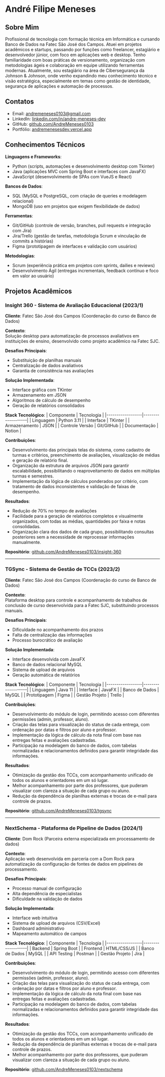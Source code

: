 # André Filipe Meneses

## Sobre Mim
Profissional de tecnologia com formação técnica em Informática e cursando Banco de Dados na Fatec São José dos Campos. Atuei em projetos acadêmicos e startups, passando por funções como freelancer, estagiário e desenvolvedor júnior, com foco em aplicações web e desktop. Tenho familiaridade com boas práticas de versionamento, organização com metodologias ágeis e colaboração em equipe utilizando ferramentas modernas. Atualmente, sou estagiário na área de Cibersegurança da Johnson & Johnson, onde venho expandindo meu conhecimento técnico e visão estratégica, especialmente em temas como gestão de identidade, segurança de aplicações e automação de processos.

## Contatos
- Email: andremeneses0103@gmail.com  
- LinkedIn: [linkedin.com/in/andre-meneses-dev](https://www.linkedin.com/in/andre-meneses-dev)  
- GitHub: [github.com/AndreMeneses0103](https://github.com/AndreMeneses0103)  
- Portfólio: [andremenesesdev.vercel.app](https://andremenesesdev.vercel.app/)  

## Conhecimentos Técnicos
**Linguagens e Frameworks**:
- Python (scripts, automações e desenvolvimento desktop com Tkinter)
- Java (aplicações MVC com Spring Boot e interfaces com JavaFX)
- JavaScript (desenvolvimento de SPAs com VueJS e React)

**Bancos de Dados**:
- SQL (MySQL e PostgreSQL, com criação de queries e modelagem relacional)
- MongoDB (uso em projetos que exigem flexibilidade de dados)

**Ferramentas**:
- Git/GitHub (controle de versão, branches, pull requests e integração com Jira)
- Jira/Trello (gestão de tarefas, metodologia Scrum e vinculação de commits a histórias)
- Figma (prototipagem de interfaces e validação com usuários)

**Metodologias**:
- Scrum  (experiência prática em projetos com sprints, dailies e reviews)
- Desenvolvimento Ágil (entregas incrementais, feedback contínuo e foco em valor ao usuário)

## Projetos Acadêmicos

### Insight 360 - Sistema de Avaliação Educacional (2023/1)

**Cliente**: Fatec São José dos Campos (Coordenação do curso de Banco de Dados)

**Contexto**:  
Solução desktop para automatização de processos avaliativos em instituições de ensino, desenvolvido como projeto acadêmico na Fatec SJC.

**Desafios Principais**:
- Substituição de planilhas manuais
- Centralização de dados avaliativos
- Garantia de consistência nas avaliações

**Solução Implementada**:
- Interface gráfica com TKinter
- Armazenamento em JSON
- Algoritmos de cálculo de desempenho
- Geração de relatórios consolidados

**Stack Tecnológico**:
| Componente       | Tecnologia        |
|------------------|-------------------|
| Linguagem        | Python 3.11       |
| Interface        | TKinter           |
| Armazenamento    | JSON              |
| Controle Versão  | Git/GitHub        |
| Documentação     | Notion            |

**Contribuições**:
- Desenvolvimento das principais telas do sistema, como cadastro de turmas e critérios, preenchimento de avaliações, visualização de médias e geração de relatório final.
- Organização da estrutura de arquivos JSON para garantir escalabilidade, possibilitando o reaproveitamento de dados em múltiplas turmas e semestres.
- Implementação da lógica de cálculos ponderados por critério, com tratamento de dados inconsistentes e validação de faixas de desempenho.


**Resultados**:
- Redução de 70% no tempo de avaliações
- Facilidade para a geração de relatórios completos e visualmente organizados, com todas as médias, quantidades por faixa e notas consolidadas.
- Organização clara dos dados de cada grupo, possibilitando consultas posteriores sem a necessidade de reprocessar informações manualmente.

**Repositório**: [github.com/AndreMeneses0103/insight-360](https://github.com/AndreMeneses0103/insight-360)

---

### TGSync - Sistema de Gestão de TCCs (2023/2)

**Cliente**: Fatec São José dos Campos (Coordenação do curso de Banco de Dados)

**Contexto**:  
Plataforma desktop para controle e acompanhamento de trabalhos de conclusão de curso desenvolvida para a Fatec SJC, substituindo processos manuais.

**Desafios Principais**:
- Dificuldade no acompanhamento dos prazos
- Falta de centralização das informações
- Processo burocrático de avaliação

**Solução Implementada**:
- Interface desenvolvida com JavaFX
- Banco de dados relacional MySQL
- Sistema de upload de arquivos
- Geração automática de relatórios

**Stack Tecnológico**:
| Componente       | Tecnologia        |
|------------------|-------------------|
| Linguagem        | Java 11           |
| Interface        | JavaFX            |
| Banco de Dados   | MySQL             |
| Prototipagem     | Figma             |
| Gestão Projeto   | Trello            |

**Contribuições**:
- Desenvolvimento do módulo de login, permitindo acesso com diferentes permissões (admin, professor, aluno).
- Criação das telas para visualização do status de cada entrega, com ordenação por datas e filtros por aluno e professor.
- Implementação da lógica de cálculo da nota final com base nas entregas feitas e avaliações cadastradas.
- Participação na modelagem do banco de dados, com tabelas normalizadas e relacionamentos definidos para garantir integridade das informações.

**Resultados**:
- Otimização da gestão dos TCCs, com acompanhamento unificado de todos os alunos e orientadores em um só lugar.
- Melhor acompanhamento por parte dos professores, que puderam visualizar com clareza a situação de cada grupo ou aluno.
- Redução da dependência de planilhas externas e trocas de e-mail para controle de prazos.

**Repositório**: [github.com/AndreMeneses0103/tgsync](https://github.com/AndreMeneses0103/tgsync)

---

### NextSchema - Plataforma de Pipeline de Dados (2024/1)

**Cliente**: Dom Rock (Parceira externa especializada em processamento de dados)

**Contexto**:  
Aplicação web desenvolvida em parceria com a Dom Rock para automatização da configuração de fontes de dados em pipelines de processamento.

**Desafios Principais**:
- Processo manual de configuração
- Alta dependência de especialistas
- Dificuldade na validação de dados

**Solução Implementada**:
- Interface web intuitiva
- Sistema de upload de arquivos (CSV/Excel)
- Dashboard administrativo
- Mapeamento automático de campos

**Stack Tecnológico**:
| Componente       | Tecnologia        |
|------------------|-------------------|
| Backend          | Spring Boot       |
| Frontend         | HTML/CSS/JS       |
| Banco de Dados   | MySQL             |
| API Testing      | Postman           |
| Gestão Projeto   | Jira              |

**Contribuições**:
- Desenvolvimento do módulo de login, permitindo acesso com diferentes permissões (admin, professor, aluno).
- Criação das telas para visualização do status de cada entrega, com ordenação por datas e filtros por aluno e professor.
- Implementação da lógica de cálculo da nota final com base nas entregas feitas e avaliações cadastradas.
- Participação na modelagem do banco de dados, com tabelas normalizadas e relacionamentos definidos para garantir integridade das informações.

**Resultados**:
- Otimização da gestão dos TCCs, com acompanhamento unificado de todos os alunos e orientadores em um só lugar.
- Redução da dependência de planilhas externas e trocas de e-mail para controle de prazos.
- Melhor acompanhamento por parte dos professores, que puderam visualizar com clareza a situação de cada grupo ou aluno.

**Repositório**: [github.com/AndreMeneses0103/nextschema](https://github.com/AndreMeneses0103/nextschema)
